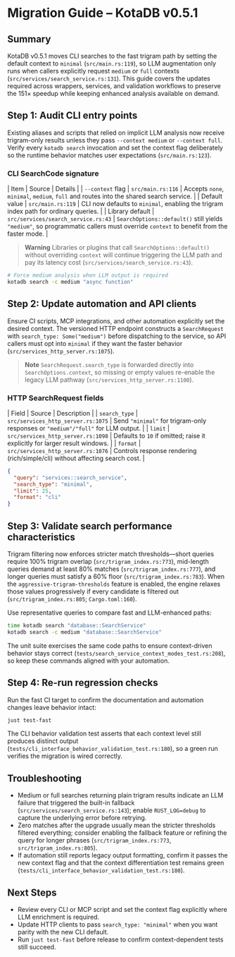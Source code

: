 # Migration Guide – KotaDB v0.5.1

## Summary
KotaDB v0.5.1 moves CLI searches to the fast trigram path by setting the default context to `minimal` (`src/main.rs:119`), so LLM augmentation only runs when callers explicitly request `medium` or `full` contexts (`src/services/search_service.rs:131`). This guide covers the updates required across wrappers, services, and validation workflows to preserve the 151× speedup while keeping enhanced analysis available on demand.

## Step 1: Audit CLI entry points
Existing aliases and scripts that relied on implicit LLM analysis now receive trigram-only results unless they pass `--context medium` or `--context full`. Verify every `kotadb search` invocation and set the context flag deliberately so the runtime behavior matches user expectations (`src/main.rs:123`).

### CLI SearchCode signature
| Item | Source | Details |
| `--context` flag | `src/main.rs:116` | Accepts `none`, `minimal`, `medium`, `full` and routes into the shared search service. |
| Default value | `src/main.rs:119` | CLI now defaults to `minimal`, enabling the trigram index path for ordinary queries. |
| Library default | `src/services/search_service.rs:43` | `SearchOptions::default()` still yields `"medium"`, so programmatic callers must override `context` to benefit from the faster mode. |

> **Warning** Libraries or plugins that call `SearchOptions::default()` without overriding `context` will continue triggering the LLM path and pay its latency cost (`src/services/search_service.rs:43`).

```bash
# Force medium analysis when LLM output is required
kotadb search -c medium "async function"
```

## Step 2: Update automation and API clients
Ensure CI scripts, MCP integrations, and other automation explicitly set the desired context. The versioned HTTP endpoint constructs a `SearchRequest` with `search_type: Some("medium")` before dispatching to the service, so API callers must opt into `minimal` if they want the faster behavior (`src/services_http_server.rs:1075`).

> **Note** `SearchRequest.search_type` is forwarded directly into `SearchOptions.context`, so missing or empty values re-enable the legacy LLM pathway (`src/services_http_server.rs:1100`).

### HTTP SearchRequest fields
| Field | Source | Description |
| `search_type` | `src/services_http_server.rs:1075` | Send `"minimal"` for trigram-only responses or `"medium"/"full"` for LLM output. |
| `limit` | `src/services_http_server.rs:1098` | Defaults to `10` if omitted; raise it explicitly for larger result windows. |
| `format` | `src/services_http_server.rs:1076` | Controls response rendering (rich/simple/cli) without affecting search cost. |

```json
{
  "query": "services::search_service",
  "search_type": "minimal",
  "limit": 25,
  "format": "cli"
}
```

## Step 3: Validate search performance characteristics
Trigram filtering now enforces stricter match thresholds—short queries require 100% trigram overlap (`src/trigram_index.rs:773`), mid-length queries demand at least 80% matches (`src/trigram_index.rs:777`), and longer queries must satisfy a 60% floor (`src/trigram_index.rs:783`). When the `aggressive-trigram-thresholds` feature is enabled, the engine relaxes those values progressively if every candidate is filtered out (`src/trigram_index.rs:805`; `Cargo.toml:160`).

Use representative queries to compare fast and LLM-enhanced paths:

```bash
time kotadb search "database::SearchService"
kotadb search -c medium "database::SearchService"
```

The unit suite exercises the same code paths to ensure context-driven behavior stays correct (`tests/search_service_context_modes_test.rs:208`), so keep these commands aligned with your automation.

## Step 4: Re-run regression checks
Run the fast CI target to confirm the documentation and automation changes leave behavior intact:

```bash
just test-fast
```

The CLI behavior validation test asserts that each context level still produces distinct output (`tests/cli_interface_behavior_validation_test.rs:180`), so a green run verifies the migration is wired correctly.

## Troubleshooting
- Medium or full searches returning plain trigram results indicate an LLM failure that triggered the built-in fallback (`src/services/search_service.rs:143`); enable `RUST_LOG=debug` to capture the underlying error before retrying.
- Zero matches after the upgrade usually mean the stricter thresholds filtered everything; consider enabling the fallback feature or refining the query for longer phrases (`src/trigram_index.rs:773`, `src/trigram_index.rs:805`).
- If automation still reports legacy output formatting, confirm it passes the new context flag and that the context differentiation test remains green (`tests/cli_interface_behavior_validation_test.rs:180`).

## Next Steps
- Review every CLI or MCP script and set the context flag explicitly where LLM enrichment is required.
- Update HTTP clients to pass `search_type: "minimal"` when you want parity with the new CLI default.
- Run `just test-fast` before release to confirm context-dependent tests still succeed.
